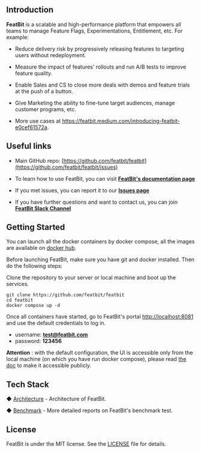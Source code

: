 
## Introduction

**FeatBit** is a scalable and high-performance platform that empowers all teams to manage Feature Flags, Experimentations, Entitlement, etc. For example:

-	Reduce delivery risk by progressively releasing features to targeting users without redeployment.

-	Measure the impact of features’ rollouts and run A/B tests to improve feature quality.

-	Enable Sales and CS to close more deals with demos and feature trials at the push of a button.

-	Give Marketing the ability to fine-tune target audiences, manage customer programs, etc.

-	More use cases at https://featbit.medium.com/introducing-featbit-e0cef61572a.

## Useful links

- Main GitHub repo: [https://github.com/featbit/featbit](https://github.com/featbit/featbit/issues)

- To learn how to use FeatBit, you can visit [**FeatBit's documentation page**](https://featbit.gitbook.io/docs/)

- If you met issues, you can report it to our [**Issues page**](https://github.com/featbit/featbit/issues)

- If you have further questions and want to contact us, you can join [**FeatBit Slack Channel**](https://join.slack.com/t/featbit/shared_invite/zt-1ew5e2vbb-x6Apan1xZOaYMnFzqZkGNQ) 

## Getting Started

You can launch all the docker containers by docker compose, all the images are available on [docker hub](https://hub.docker.com/u/featbit).

Before launching FeatBit, make sure you have git and docker installed. Then do the following steps:

Clone the repository to your server or local machine and boot up the services.
```
git clone https://github.com/featbit/featbit
cd featbit
docker compose up -d
```
Once all containers have started, go to FeatBit's portal [http://localhost:8081](http://localhost:8081) and use the default credentials to log in.
- username: **test@featbit.com**
- password: **123456**

**Attention** : with the default configuration, the UI is accessible only from the local machine (on which you have run docker compose), please read [the doc](https://featbit.gitbook.io/docs/installation#attention) to make it accessible publicly.

## Tech Stack

◆  [Architecture](https://featbit.gitbook.io/docs/tech-stack/architecture) - Architecture of FeatBit.

◆  [Benchmark](https://featbit.gitbook.io/docs/tech-stack/benchmark) - More detailed reports on FeatBit's benchmark test. 

## License

FeatBit is under the MIT license. See the [LICENSE](https://github.com/featbit/featbit/blob/main/LICENSE) file for details.
